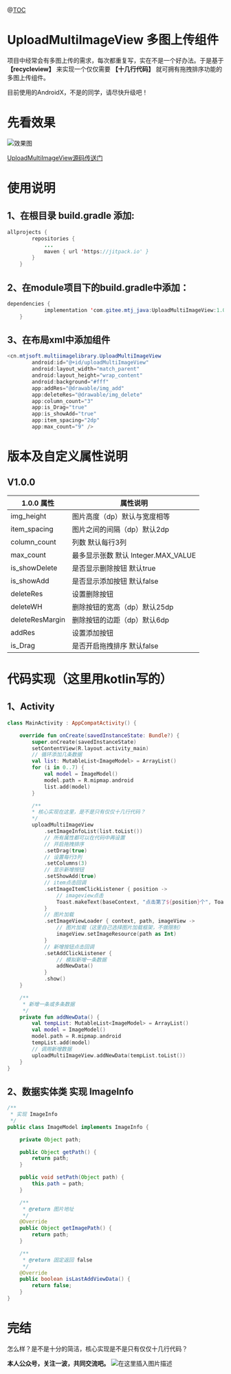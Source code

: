 @[TOC](目录)

# UploadMultiImageView 多图上传组件
项目中经常会有多图上传的需求，每次都重复写，实在不是一个好办法。于是基于 **【recycleview】** 来实现一个仅仅需要 **【十几行代码】** 就可拥有拖拽排序功能的多图上传组件。

目前使用的AndroidX，不是的同学，请尽快升级吧！
# 先看效果
![效果图](https://img-blog.csdnimg.cn/20200610222609657.gif#pic_center)

[UploadMultiImageView源码传送门](https://gitee.com/mtj_java/UploadMultiImageView)
# 使用说明
## 1、在根目录 build.gradle 添加:

```java
allprojects {
		repositories {
			...
			maven { url 'https://jitpack.io' }
		}
	}

```
## 2、在module项目下的build.gradle中添加：

```java
dependencies {
	        implementation 'com.gitee.mtj_java:UploadMultiImageView:1.0.0'
	}
```

## 3、在布局xml中添加组件

```java
<cn.mtjsoft.multiimagelibrary.UploadMultiImageView
        android:id="@+id/uploadMultiImageView"
        android:layout_width="match_parent"
        android:layout_height="wrap_content"
        android:background="#fff"
        app:addRes="@drawable/img_add"
        app:deleteRes="@drawable/img_delete"
        app:column_count="3"
        app:is_Drag="true"
        app:is_showAdd="true"
        app:item_spacing="2dp"
        app:max_count="9" />
```
# 版本及自定义属性说明
V1.0.0
--------------------------
1.0.0 属性  | 属性说明
------------- | -------------
img_height | 图片高度（dp）默认与宽度相等
item_spacing| 图片之间的间隔（dp）默认2dp
column_count|列数  默认每行3列
max_count|最多显示张数   默认 Integer.MAX_VALUE
is_showDelete|是否显示删除按钮  默认true
is_showAdd|是否显示添加按钮 默认false
deleteRes|设置删除按钮
deleteWH|删除按钮的宽高（dp）默认25dp
deleteResMargin|删除按钮的边距（dp）默认6dp
addRes|设置添加按钮
is_Drag|是否开启拖拽排序  默认false

# 代码实现（这里用kotlin写的）
## 1、Activity

```kotlin
class MainActivity : AppCompatActivity() {

    override fun onCreate(savedInstanceState: Bundle?) {
        super.onCreate(savedInstanceState)
        setContentView(R.layout.activity_main)
        // 循环添加几条数据
        val list: MutableList<ImageModel> = ArrayList()
        for (i in 0..7) {
            val model = ImageModel()
            model.path = R.mipmap.android
            list.add(model)
        }

        /**
        * 核心实现在这里，是不是只有仅仅十几行代码？
        */
        uploadMultiImageView
            .setImageInfoList(list.toList())
            // 所有属性都可以在代码中再设置
            // 开启拖拽排序
            .setDrag(true)
            // 设置每行3列
            .setColumns(3)
            // 显示新增按钮
            .setShowAdd(true)
            // item点击回调
            .setImageItemClickListener { position ->
                // imageview点击
                Toast.makeText(baseContext, "点击第了${position}个", Toast.LENGTH_SHORT).show()
            }
            // 图片加载
            .setImageViewLoader { context, path, imageView ->
                // 图片加载（这里自己选择图片加载框架，不做限制）
                imageView.setImageResource(path as Int)
            }
            // 新增按钮点击回调
            .setAddClickListener {
                // 模拟新增一条数据
                addNewData()
            }
            .show()
    }

    /**
     * 新增一条或多条数据
     */
    private fun addNewData() {
        val tempList: MutableList<ImageModel> = ArrayList()
        val model = ImageModel()
        model.path = R.mipmap.android
        tempList.add(model)
        // 调用新增数据
        uploadMultiImageView.addNewData(tempList.toList())
    }
}
```

## 2、数据实体类 实现 ImageInfo

```java
/**
 * 实现 ImageInfo
 */
public class ImageModel implements ImageInfo {

    private Object path;

    public Object getPath() {
        return path;
    }

    public void setPath(Object path) {
        this.path = path;
    }

    /**
     * @return 图片地址
     */
    @Override
    public Object getImagePath() {
        return path;
    }

    /**
     * @return 固定返回 false
     */
    @Override
    public boolean isLastAddViewData() {
        return false;
    }
}
```
# 完结
怎么样？是不是十分的简洁，核心实现是不是只有仅仅十几行代码？

**本人公众号，关注一波，共同交流吧。**
![在这里插入图片描述](https://img-blog.csdnimg.cn/2019012509485178.jpg?x-oss-process=image/watermark,type_ZmFuZ3poZW5naGVpdGk,shadow_10,text_aHR0cHM6Ly9ibG9nLmNzZG4ubmV0L3FxXzI4Nzc5MDgz,size_16,color_FFFFFF,t_70)
